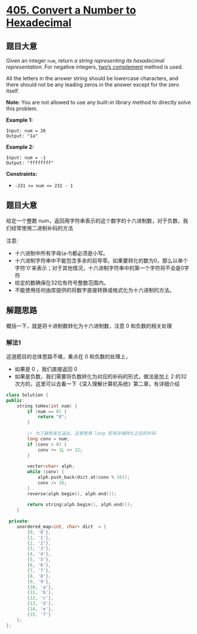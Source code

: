 # [405. Convert a Number to Hexadecimal](https://leetcode.com/problems/convert-a-number-to-hexadecimal/)

## 题目大意

Given an integer `num`, return *a string representing its hexadecimal representation*. For negative integers, [two’s complement](https://en.wikipedia.org/wiki/Two's_complement) method is used.

All the letters in the answer string should be lowercase characters, and there should not be any leading zeros in the answer except for the zero itself.

**Note:** You are not allowed to use any built-in library method to directly solve this problem.

 

**Example 1:**

```
Input: num = 26
Output: "1a"
```

**Example 2:**

```
Input: num = -1
Output: "ffffffff"
```

 

**Constraints:**

- `-231 <= num <= 231 - 1`

## 题目大意

给定一个整数 num，返回用字符串表示的这个数字的十六进制数，对于负数，我们经常使用二进制补码的方法

注意:

* 十六进制中所有字母(a-f)都必须是小写。
* 十六进制字符串中不能包含多余的前导零。如果要转化的数为0，那么以单个字符'0'来表示；对于其他情况，十六进制字符串中的第一个字符将不会是0字符
* 给定的数确保在32位有符号整数范围内。
* 不能使用任何由库提供的将数字直接转换或格式化为十六进制的方法。

## 解题思路

概括一下，就是将十进制数转化为十六进制数，注意 0  和负数的相关处理

### 解法1

这道题目的总体思路不难，重点在 0 和负数的处理上，

* 如果是 0 ，我们直接返回 0
* 如果是负数，我们需要将负数转化为对应的补码的形式，做法是加上 2 的32次方的，这里可以去看一下《深入理解计算机系统》第二章，有详细介绍

````c++
class Solution {
public:
    string toHex(int num) {
        if (num == 0) {
            return "0";
        }
        
        // 为了避免发生溢出，这里使用 long 型来存储转化之后的补码
        long conv = num;
        if (conv < 0) {
            conv += 1L << 32;
        }
        
        vector<char> alph;
        while (conv) {
            alph.push_back(dict.at(conv % 16));
            conv /= 16;
        }
        reverse(alph.begin(), alph.end());
        
        return string(alph.begin(), alph.end());
    }
    
 private:
    unordered_map<int, char> dict  = {
        {0, '0'},
        {1, '1'},
        {2, '2'},
        {3, '3'},
        {4, '4'},
        {5, '5'},
        {6, '6'},
        {7, '7'},
        {8, '8'},
        {9, '9'},
        {10, 'a'},
        {11, 'b'},
        {12, 'c'},
        {13, 'd'},
        {14, 'e'},
        {15, 'f'}
    };
};
````

